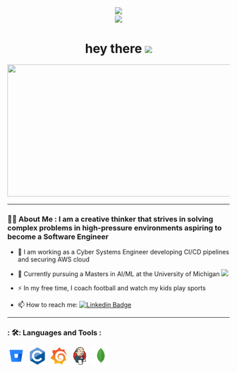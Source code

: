 <div id="Header" align="center">
     <img src="https://media.giphy.com/media/VTtANKl0beDFQRLDTh/giphy.gif" width="100"/>
</div>

<div id="Badges" align="center">
     <a href="https://www.linkedin.com/in/ryan-ellis-usn/">
     <img src= "https://img.shields.io/badge/LinkedIn-blue?logo=linkedin&logoColor=white&style=for-the-badge"/>
     </a>
     <h1>
          hey there
          <img src="https://media.giphy.com/media/hvRJCLFzcasrR4ia7z/giphy.gif" width="30px"/>
     </h1> 
</div>
<div align="center">
  <img src="https://media.giphy.com/media/26tn33aiTi1jkl6H6/giphy.gif" width="600" height="300"/>
  
</div>

---

### :man_technologist: About Me : I am a creative thinker that strives in solving complex problems in high-pressure environments aspiring to become a Software Engineer

- :telescope: I am working as a Cyber Systems Engineer developing CI/CD pipelines and securing AWS cloud

- :seedling: Currently pursuing a Masters in AI/ML at the University of Michigan <img src="https://media.giphy.com/media/KPWt1Ed96mYcm8tskf/giphy.gif" width="25">

- :zap: In my free time, I coach football and watch my kids play sports

- :mailbox: How to reach me: [![Linkedin Badge](https://img.shields.io/badge/-linkedIn-blue?style=flat&logo=Linkedin&logoColor=white)](https://www.linkedin.com/in/ryan-ellis-usn/)

---

### : 🛠️: Languages and Tools :

<div>
     <img src="https://raw.githubusercontent.com/devicons/devicon/1119b9f84c0290e0f0b38982099a2bd027a48bf1/icons/bitbucket/bitbucket-original.svg" width="40" heigth="40"/>&nbsp;
     <img src="https://raw.githubusercontent.com/devicons/devicon/1119b9f84c0290e0f0b38982099a2bd027a48bf1/icons/c/c-original.svg" width="40 height="40"/>&nbsp
     <img src="https://raw.githubusercontent.com/devicons/devicon/1119b9f84c0290e0f0b38982099a2bd027a48bf1/icons/grafana/grafana-original.svg" width="40 height="40"/>&nbsp
     <img src="https://raw.githubusercontent.com/devicons/devicon/1119b9f84c0290e0f0b38982099a2bd027a48bf1/icons/jenkins/jenkins-original.svg" width="40 height="40"/>&nbsp
     <img src="https://raw.githubusercontent.com/devicons/devicon/1119b9f84c0290e0f0b38982099a2bd027a48bf1/icons/mongodb/mongodb-original.svg" width="40 height="40"/>&nbsp

</div>
